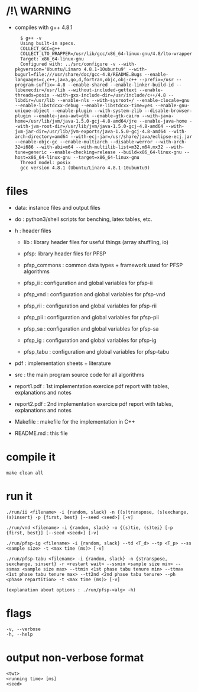 # /!\ WARNING

* compiles with g++ 4.8.1

		$ g++ -v
		Using built-in specs.
		COLLECT_GCC=g++
		COLLECT_LTO_WRAPPER=/usr/lib/gcc/x86_64-linux-gnu/4.8/lto-wrapper
		Target: x86_64-linux-gnu
		Configured with: ../src/configure -v --with-pkgversion='Ubuntu/Linaro 4.8.1-10ubuntu9' --with-bugurl=file:///usr/share/doc/gcc-4.8/README.Bugs --enable-languages=c,c++,java,go,d,fortran,objc,obj-c++ --prefix=/usr --program-suffix=-4.8 --enable-shared --enable-linker-build-id --libexecdir=/usr/lib --without-included-gettext --enable-threads=posix --with-gxx-include-dir=/usr/include/c++/4.8 --libdir=/usr/lib --enable-nls --with-sysroot=/ --enable-clocale=gnu --enable-libstdcxx-debug --enable-libstdcxx-time=yes --enable-gnu-unique-object --enable-plugin --with-system-zlib --disable-browser-plugin --enable-java-awt=gtk --enable-gtk-cairo --with-java-home=/usr/lib/jvm/java-1.5.0-gcj-4.8-amd64/jre --enable-java-home --with-jvm-root-dir=/usr/lib/jvm/java-1.5.0-gcj-4.8-amd64 --with-jvm-jar-dir=/usr/lib/jvm-exports/java-1.5.0-gcj-4.8-amd64 --with-arch-directory=amd64 --with-ecj-jar=/usr/share/java/eclipse-ecj.jar --enable-objc-gc --enable-multiarch --disable-werror --with-arch-32=i686 --with-abi=m64 --with-multilib-list=m32,m64,mx32 --with-tune=generic --enable-checking=release --build=x86_64-linux-gnu --host=x86_64-linux-gnu --target=x86_64-linux-gnu
		Thread model: posix
		gcc version 4.8.1 (Ubuntu/Linaro 4.8.1-10ubuntu9)


# files

* data: instance files and output files
* do  : python3/shell scripts for benching, latex tables, etc.

* h   : header files
	* lib : library header files for useful things (array shuffling, io)
	* pfsp: library header files for PFSP

	* pfsp_commons : common data types + framework used for PFSP algorithms
	* pfsp_ii : configuration and global variables for pfsp-ii
	* pfsp_vnd : configuration and global variables for pfsp-vnd
	* pfsp_rii : configuration and global variables for pfsp-rii
	* pfsp_pii : configuration and global variables for pfsp-pii
	* pfsp_sa : configuration and global variables for pfsp-sa
	* pfsp_ig : configuration and global variables for pfsp-ig
	* pfsp_tabu : configuration and global variables for pfsp-tabu

* pdf : implementation sheets + literature
* src : the main program source code for all algorithms

* report1.pdf : 1st implementation exercice pdf report with tables, explanations and notes
* report2.pdf : 2nd implementation exercice pdf report with tables, explanations and notes
* Makefile : makefile for the implementation in C++
* README.md : this file




# compile it

	make clean all




# run it

	./run/ii <filename> -i {random, slack} -n {(s)transpose, (s)exchange, (s)insert} -p {first, best} [--seed <seed>] [-v]

	./run/vnd <filename> -i {random, slack} -o {(s)tie, (s)tei} [-p {first, best}] [--seed <seed>] [-v]

	./run/pfsp-ig <filename> -i {random, slack} --td <T_d> --tp <T_p> --ss <sample size> -t <max time (ms)> [-v]

	./run/pfsp-tabu <filename> -i {random, slack} -n {stranspose, sexchange, sinsert} -r <restart wait> --ssmin <sample size min> --ssmax <sample size max> --ttmin <1st phase tabu tenure min> --ttmax <1st phase tabu tenure max> --tt2nd <2nd phase tabu tenure> --ph <phase repartition> -t <max time (ms)> [-v]

	(explanation about options : ./run/pfsp-<alg> -h)


# flags

	-v, --verbose
	-h, --help




# output non-verbose format

	<twt>
	<running time> [ms]
	<seed>